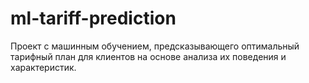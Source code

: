# ml-tariff-prediction
Проект с машинным обучением, предсказывающего оптимальный тарифный план для клиентов на основе анализа их поведения и характеристик.
